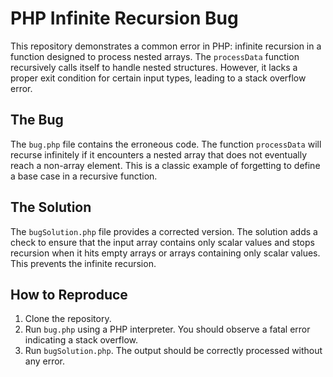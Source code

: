 # PHP Infinite Recursion Bug

This repository demonstrates a common error in PHP: infinite recursion in a function designed to process nested arrays.  The `processData` function recursively calls itself to handle nested structures. However, it lacks a proper exit condition for certain input types, leading to a stack overflow error.

## The Bug

The `bug.php` file contains the erroneous code.  The function `processData` will recurse infinitely if it encounters a nested array that does not eventually reach a non-array element.  This is a classic example of forgetting to define a base case in a recursive function.

## The Solution

The `bugSolution.php` file provides a corrected version. The solution adds a check to ensure that the input array contains only scalar values and stops recursion when it hits empty arrays or arrays containing only scalar values.  This prevents the infinite recursion.

## How to Reproduce

1. Clone the repository.
2. Run `bug.php` using a PHP interpreter. You should observe a fatal error indicating a stack overflow.
3. Run `bugSolution.php`. The output should be correctly processed without any error.
